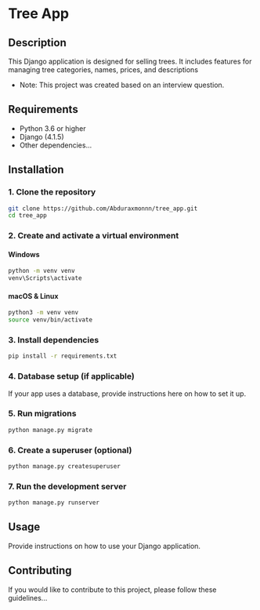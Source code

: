 # Tree App

## Description
This Django application is designed for selling trees. It includes features for managing tree categories, names, prices, and descriptions

* Note: This project was created based on an interview question.

## Requirements
- Python 3.6 or higher
- Django (4.1.5)
- Other dependencies...

## Installation

### 1. Clone the repository
```bash
git clone https://github.com/Abduraxmonnn/tree_app.git
cd tree_app
```

### 2. Create and activate a virtual environment

#### Windows
```bash
python -m venv venv
venv\Scripts\activate
```

#### macOS & Linux
```bash
python3 -m venv venv
source venv/bin/activate
```

### 3. Install dependencies
```bash
pip install -r requirements.txt
```

### 4. Database setup (if applicable)
If your app uses a database, provide instructions here on how to set it up.

### 5. Run migrations
```bash
python manage.py migrate
```

### 6. Create a superuser (optional)
```bash
python manage.py createsuperuser
```

### 7. Run the development server
```bash
python manage.py runserver
```

## Usage
Provide instructions on how to use your Django application.

## Contributing
If you would like to contribute to this project, please follow these guidelines...
